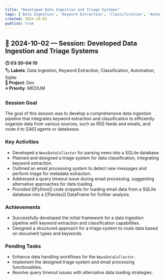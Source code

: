 ```yaml
---
title: "Developed Data Ingestion and Triage Systems"
tags: ['Data Ingestion', 'Keyword Extraction', 'Classification', 'Automation', 'Sqlite']
created: 2024-10-02
publish: true
---
```


## 📅 2024-10-02 — Session: Developed Data Ingestion and Triage Systems

**🕒 03:30–04:10**  
**🏷️ Labels**: Data Ingestion, Keyword Extraction, Classification, Automation, Sqlite  
**📂 Project**: Dev  
**⭐ Priority**: MEDIUM  


### Session Goal
The goal of this session was to develop a comprehensive data ingestion pipeline that integrates keyword extraction and classification to efficiently organize data from various sources, such as RSS feeds and emails, and route it to [[AI]] agents or databases.

### Key Activities
- Developed a `NewsDataCollector` for parsing news into a SQLite database.
- Planned and designed a triage system for data classification, integrating keyword extraction.
- Outlined an email processing system to detect new messages and perform triage for metadata extraction.
- Addressed a query timeout issue during email processing, suggesting alternative approaches for data loading.
- Provided [[Python]] code snippets for loading email data from a SQLite database into a [[Pandas]] DataFrame for further analysis.

### Achievements
- Successfully developed the initial framework for a data ingestion pipeline with keyword extraction and classification capabilities.
- Designed a structured approach for a triage system to route data based on document types and keywords.

### Pending Tasks
- Enhance data handling workflows for the `NewsDataCollector`.
- Implement the designed triage system and email processing functionalities.
- Resolve query timeout issues with alternative data loading strategies.
